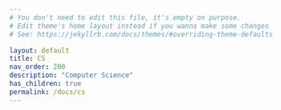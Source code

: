 ```yaml
---
# You don't need to edit this file, it's empty on purpose.
# Edit theme's home layout instead if you wanna make some changes
# See: https://jekyllrb.com/docs/themes/#overriding-theme-defaults

layout: default
title: CS
nav_order: 200
description: "Computer Science"
has_children: true
permalink: /docs/cs
---
```

